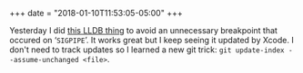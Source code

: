 +++
date = "2018-01-10T11:53:05-05:00"
+++

Yesterday I did [this LLDB thing](https://jnjosh.com/microposts/2018-01-09-120257/) to avoid an unnecessary breakpoint that occured on ‘`SIGPIPE`’. It works great but I keep seeing it updated by Xcode. I don't need to track updates so I learned a new git trick: `git update-index --assume-unchanged <file>`.